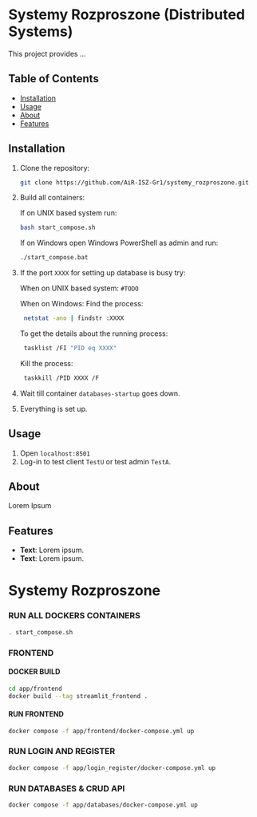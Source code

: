 # Systemy Rozproszone (Distributed Systems)

This project provides ...

## Table of Contents
  
  - [Installation](#installation)
  - [Usage](#usage)
  - [About](#about)
  - [Features](#features)

## Installation

1. Clone the repository:

    ```bash
    git clone https://github.com/AiR-ISZ-Gr1/systemy_rozproszone.git
    ```

2. Build all containers:

    If on UNIX based system run:
    ```bash
    bash start_compose.sh
    ```
    If on Windows open Windows PowerShell as admin and run:
    ```bash
    ./start_compose.bat
    ```

3. If the port `XXXX` for setting up database is busy try:

   When on UNIX based system:
    `#TODO`

   When on Windows:
   Find the process:
   ```bash
    netstat -ano | findstr :XXXX
   ```
   To get the details about the running process:
   ```bash
    tasklist /FI "PID eq XXXX"
   ```
   Kill the process:
   ```bash
    taskkill /PID XXXX /F
   ```

5. Wait till container `databases-startup` goes down.

6. Everything is set up.


## Usage

1. Open `localhost:8501`
2. Log-in to test client `TestU` or test admin `TestA`.


## About

Lorem Ipsum


## Features

- **Text**: Lorem ipsum.
- **Text**: Lorem ipsum.

# Systemy Rozproszone



### RUN ALL DOCKERS CONTAINERS
```bash
. start_compose.sh
```



### FRONTEND 

#### DOCKER BUILD
```bash
cd app/frontend
docker build --tag streamlit_frontend .
```
#### RUN FRONTEND
```bash
docker compose -f app/frontend/docker-compose.yml up
```

### RUN LOGIN AND REGISTER
```bash
docker compose -f app/login_register/docker-compose.yml up
```

### RUN DATABASES & CRUD API
```bash
docker compose -f app/databases/docker-compose.yml up
```





